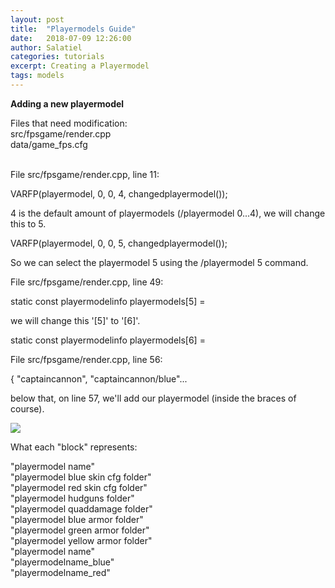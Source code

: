 ```yaml
---
layout: post
title:  "Playermodels Guide"
date:   2018-07-09 12:26:00
author: Salatiel
categories: tutorials
excerpt: Creating a Playermodel
tags: models
---
```


<p><strong>Adding a new playermodel</strong></strong></p>

Files that need modification: <br>
src/fpsgame/render.cpp <br>
data/game_fps.cfg <br>
<br>
<p>File src/fpsgame/render.cpp, line 11:</p>
<p>VARFP(playermodel, 0, 0, 4, changedplayermodel());</p>
<p>4 is the default amount of playermodels (/playermodel 0...4), we will change this to 5.</p>
<p>VARFP(playermodel, 0, 0, 5, changedplayermodel());</p>
<p>So we can select the playermodel 5 using the /playermodel 5 command.</p>

<p>File src/fpsgame/render.cpp, line 49:</p>
<p>static const playermodelinfo playermodels[5] =</p>
<p>we will change this '[5]' to '[6]'.</p>
<p>static const playermodelinfo playermodels[6] =</p>

<p>File src/fpsgame/render.cpp, line 56:</p>
<p>{ "captaincannon", "captaincannon/blue"...</p>
<p>below that, on line 57, we'll add our playermodel (inside the braces of course).</p>
<img src="{{ base.url }}/content/images/posts/sauersauce_20182008-1.png"> <br>
<p>What each "block" represents:</p>
<p>
"playermodel name" <br>
"playermodel blue skin cfg folder" <br>
"playermodel red skin cfg folder" <br>
"playermodel hudguns folder" <br>
"playermodel quaddamage folder" <br>
"playermodel blue armor folder" <br>
"playermodel green armor folder" <br>
"playermodel yellow armor folder" <br>
"playermodel name" <br>
"playermodelname_blue" <br>
"playermodelname_red" <br>
</p>
